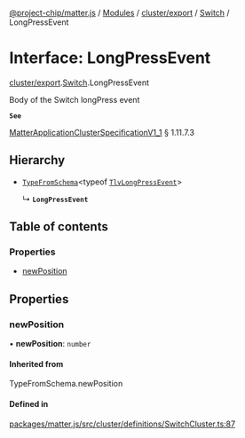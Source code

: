 [@project-chip/matter.js](../README.md) / [Modules](../modules.md) / [cluster/export](../modules/cluster_export.md) / [Switch](../modules/cluster_export.Switch.md) / LongPressEvent

# Interface: LongPressEvent

[cluster/export](../modules/cluster_export.md).[Switch](../modules/cluster_export.Switch.md).LongPressEvent

Body of the Switch longPress event

**`See`**

[MatterApplicationClusterSpecificationV1_1](spec_export.MatterApplicationClusterSpecificationV1_1.md) § 1.11.7.3

## Hierarchy

- [`TypeFromSchema`](../modules/tlv_export.md#typefromschema)\<typeof [`TlvLongPressEvent`](../modules/cluster_export.Switch.md#tlvlongpressevent)\>

  ↳ **`LongPressEvent`**

## Table of contents

### Properties

- [newPosition](cluster_export.Switch.LongPressEvent.md#newposition)

## Properties

### newPosition

• **newPosition**: `number`

#### Inherited from

TypeFromSchema.newPosition

#### Defined in

[packages/matter.js/src/cluster/definitions/SwitchCluster.ts:87](https://github.com/project-chip/matter.js/blob/3adaded6/packages/matter.js/src/cluster/definitions/SwitchCluster.ts#L87)
